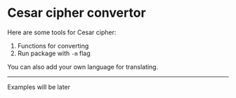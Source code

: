 # Cesar cipher convertor

Here are some tools for Cesar cipher:

1. Functions for converting
1. Run package with `-m` flag

You can also add your own language for translating.

***
Examples will be later
